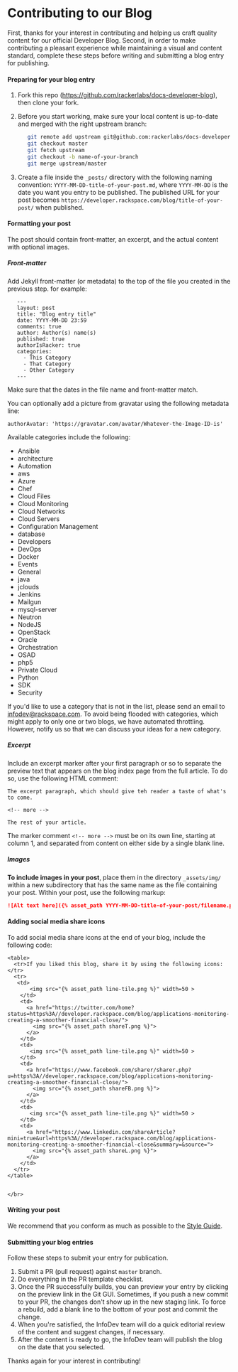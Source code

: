 # Contributing to our Blog

First, thanks for your interest in contributing and helping us craft quality
content for our official Developer Blog. Second, in order to make contributing
a pleasant experience while maintaining a visual and content standard, complete
these steps before writing and submitting a blog entry for publishing.

#### Preparing for your blog entry

1. Fork this repo (https://github.com/rackerlabs/docs-developer-blog), then
   clone your fork.

2. Before you start working, make sure your local content is up-to-date and
   merged with the right upstream branch:

      ```bash
         git remote add upstream git@github.com:rackerlabs/docs-developer-blog.git
         git checkout master
         git fetch upstream
         git checkout -b name-of-your-branch
         git merge upstream/master
      ```

3. Create a file inside the `_posts/` directory with the following naming
   convention: `YYYY-MM-DD-title-of-your-post.md`, where `YYYY-MM-DD` is the
   date you want you entry to be published. The published URL for your post
   becomes `https://developer.rackspace.com/blog/title-of-your-post/` when
   published.

#### Formatting your post

The post should contain front-matter, an excerpt, and the actual content with
optional images.

##### Front-matter

Add Jekyll front-matter (or metadata) to the top of the file you created in
the previous step. for example:

```
   ---
   layout: post
   title: "Blog entry title"
   date: YYYY-MM-DD 23:59
   comments: true
   author: Author(s) name(s)
   published: true
   authorIsRacker: true
   categories:
     - This Category
     - That Category
     - Other Category
   ---
```

Make sure that the dates in the file name and front-matter match.

You can optionally add a picture from gravatar using the following metadata line:

```authorAvatar: 'https://gravatar.com/avatar/Whatever-the-Image-ID-is'```

Available categories include the following:

- Ansible
- architecture
- Automation
- aws
- Azure
- Chef
- Cloud Files
- Cloud Monitoring
- Cloud Networks
- Cloud Servers
- Configuration Management
- database
- Developers
- DevOps
- Docker
- Events
- General
- java
- jclouds
- Jenkins
- Mailgun
- mysql-server
- Neutron
- NodeJS
- OpenStack
- Oracle
- Orchestration
- OSAD
- php5
- Private Cloud
- Python
- SDK
- Security

If you'd like to use a category that is not in the list, please send an email
to infodev@rackspace.com. To avoid being flooded with categories, which might apply
to only one or two blogs, we have automated throttling. However, notify us so
that we can discuss your ideas for a new category.

##### Excerpt

Include an excerpt marker after your first paragraph or so to separate the
preview text that appears on the blog index page from the full article. To do
so, use the following HTML comment:

```
The excerpt paragraph, which should give teh reader a taste of what's to come.

<!-- more -->

The rest of your article.
```

The marker comment ``<!-- more -->`` must be on its own line, starting at
column 1, and separated from content on either side by a single blank line.

##### Images

**To include images in your post**, place them in the directory
`_assets/img/` within a new subdirectory that has the same name as the file
containing your post. Within your post, use the following markup:

```markdown
![Alt text here]({% asset_path YYYY-MM-DD-title-of-your-post/filename.png %})
```

#### Adding social media share icons

To add social media share icons at the end of your blog, include the following code:

```
<table>
  <tr>If you liked this blog, share it by using the following icons:</tr>
  <tr>
   <td>
       <img src="{% asset_path line-tile.png %}" width=50 >
    </td>
    <td>
      <a href="https://twitter.com/home?status=https%3A//developer.rackspace.com/blog/applications-monitoring-creating-a-smoother-financial-close/">
        <img src="{% asset_path shareT.png %}">
      </a>
    </td>
    <td>
       <img src="{% asset_path line-tile.png %}" width=50 >
    </td>
    <td>
      <a href="https://www.facebook.com/sharer/sharer.php?u=https%3A//developer.rackspace.com/blog/applications-monitoring-creating-a-smoother-financial-close/">
        <img src="{% asset_path shareFB.png %}">
      </a>
    </td>
    <td>
       <img src="{% asset_path line-tile.png %}" width=50 >
    </td>
    <td>
      <a href="https://www.linkedin.com/shareArticle?mini=true&url=https%3A//developer.rackspace.com/blog/applications-monitoring-creating-a-smoother-financial-close&summary=&source=">
        <img src="{% asset_path shareL.png %}">
      </a>
    </td>
  </tr>
</table>


</br>
```

#### Writing your post

We recommend that you conform as much as possible to the [Style Guide](https://developer.rackspace.com/docs/style-guide/).

#### Submitting your blog entries

Follow these steps to submit your entry for publication.

1. Submit a PR (pull request) against `master` branch.
2. Do everything in the PR template checklist.
3. Once the PR successfully builds, you can preview your entry by clicking on
   the preview link in the Git GUI.  Sometimes, if you push a new commit to your
   PR, the changes don't show up in the new staging link.  To force a rebuild,
   add a blank line to the bottom of your post and commit the change.
4. When you're satisfied, the InfoDev team will do a quick editorial review
   of the content and suggest changes, if necessary.
5. After the content is ready to go, the InfoDev team will publish the blog on
   the date that you selected.

Thanks again for your interest in contributing!
